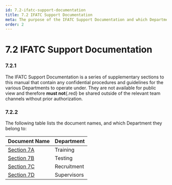 ```yaml
---
id: 7.2-ifatc-support-documentation
title: 7.2 IFATC Support Documentation
meta: The purpose of the IFATC Support Documentation and which Department each annex belongs to.
order: 2
---
```


# 7.2  IFATC Support Documentation

 

### 7.2.1    

The IFATC Support Documentation is a series of supplementary sections to this manual that contain any confidential procedures and guidelines for the various Departments to operate under. They are not available for public view and therefore **must not**{.red} be shared outside of the relevant team channels without prior authorization.



### 7.2.2

The following table lists the document names, and which Department they belong to:



| Document Name                                                | Department  |
| ------------------------------------------------------------ | ----------- |
| [Section 7A](/guide/atc-manual/7a.-trainers/7a.1-overview#7a.1-overview) | Training    |
| [Section 7B](/guide/atc-manual/7b.-testers/7b.1-testing-process#7b.1-testing-process) | Testing     |
| [Section 7C](/guide/atc-manual/7c.-recruiters/7c.1-overview#7c.1-overview) | Recruitment |
| [Section 7D](/guide/atc-manual/7d.-supervisors/7d.1-overview#7d.1-overview) | Supervisors |

